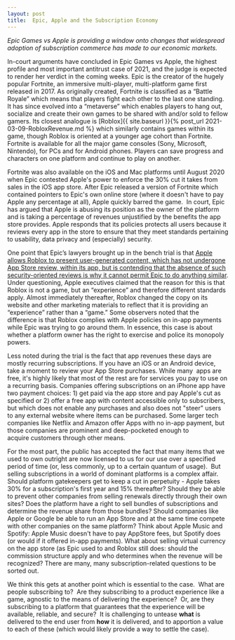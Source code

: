 ```yaml
---
layout: post
title:  Epic, Apple and the Subscription Economy
---
```


*Epic Games vs Apple is providing a window onto changes that widespread adoption of subscription commerce has made to our economic markets.* 

<!--excerpt--> 

In-court arguments have concluded in Epic Games vs Apple, the highest profile and most important antitrust case of 2021, and the judge is expected to render her verdict in the coming weeks. Epic is the creator of the hugely popular Fortnite, an immersive multi-player, multi-platform game first released in 2017. As originally created, Fortnite is classified as a “Battle Royale” which means that players fight each other to the last one standing. It has since evolved into a “metaverse” which enables players to hang out, socialize and create their own games to be shared with and/or sold to fellow gamers. Its closest analogue is [Roblox]{{ site.baseurl }}{% post_url 2021-03-09-RobloxRevenue.md %} which similarly contains games within its game, though Roblox is oriented at a younger age cohort than Fortnite.  Fortnite is available for all the major game consoles (Sony, Microsoft, Nintendo), for PCs and for Android phones. Players can save progress and characters on one platform and continue to play on another.

Fortnite was also available on the iOS and Mac platforms until August 2020 when Epic contested Apple's power to enforce the 30% cut it takes from sales in the iOS app store. After Epic released a version of Fortnite which contained pointers to Epic's own online store (where it doesn't have to pay Apple any percentage at all), Apple quickly barred the game.  In court, Epic has argued that Apple is abusing its position as the owner of the platform and is taking a percentage of revenues unjustified by the benefits the app store provides. Apple responds that its policies protects all users because it reviews every app in the store to ensure that they meet standards pertaining to usability, data privacy and (especially) security. 

One point that Epic’s lawyers brought up in the bench trial is that [Apple allows Roblox to present user-generated content, which has not undergone App Store review, within its app, but is contending that the absence of such security-oriented reviews is why it cannot permit Epic to do anything similar](https://www.washingtonpost.com/video-games/2021/05/25/epic-apple-trial-final-takeaways-fortnite-returning/). Under questioning, Apple executives claimed that the reason for this is that Roblox is not a game, but an “experience” and therefore different standards apply. Almost immediately thereafter, Roblox changed the copy on its website and other marketing materials to reflect that it is providing an “experience” rather than a “game.” Some observers noted that the difference is that Roblox complies with Apple policies on in-app payments while Epic was trying to go around them. In essence, this case is about whether a platform owner has the right to exercise and police its monopoly powers.

Less noted during the trial is the fact that app revenues these days are mostly recurring subscriptions. If you have an iOS or an Android device, take a moment to review your App Store purchases. While many  apps are free, it's highly likely that most of the rest are for services you pay to use on a recurring basis. Companies offering subscriptions on an iPhone app have two payment choices: 1) get paid via the app store and pay Apple's cut as specified or 2) offer a free app with content accessible only to subscribers, but which does not enable any purchases and also does not "steer" users to any external website where items can be purchased. Some larger tech companies like Netflix and Amazon offer Apps with no in-app payment, but those companies are prominent and deep-pocketed enough to acquire customers through other means.

For the most part, the public has accepted the fact that many items that we used to own outright are now licensed to us for our use over a specified period of time (or, less commonly, up to a certain quantum of usage).  But selling subscriptions in a world of dominant platforms is a complex affair. Should platform gatekeepers get to keep a cut in perpetuity - Apple takes 30% for a subscription's first year and 15% thereafter? Should they be able to prevent other companies from selling renewals directly through their own sites? Does the platform have a right to sell bundles of subscriptions and determine the revenue share from those bundles? Should companies like Apple or Google be able to run an App Store and at the same time compete with other companies on the same platform? Think about Apple Music and Spotify: Apple Music doesn't have to pay AppStore fees, but Spotify does (or would if it offered in-app payments). What about selling virtual currency on the app store (as Epic used to and Roblox still does: should the commission structure apply and who determines when the revenue will be recognized? There are many, many subscription-related questions to be sorted out.

We think this gets at another point which is essential to the case.  What are people subscribing to?  Are they subscribing to a product experience like a game, agnostic to the means of delivering the experience?  Or, are they subscribing to a platform that guarantees that the experience will be available, reliable, and secure?  It is challenging to untease **what** is delivered to the end user from **how** it is delivered, and to apportion a value to each of these (which would likely provide a way to settle the case).
  


